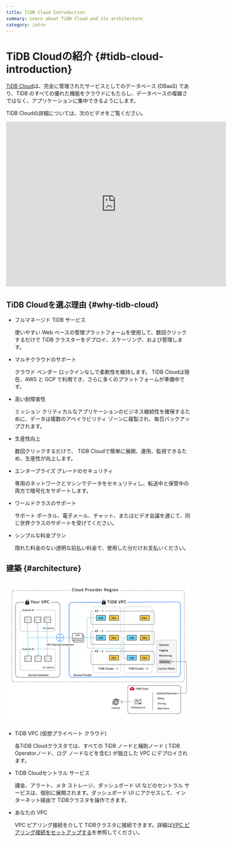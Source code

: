 ```yaml
---
title: TiDB Cloud Introduction
summary: Learn about TiDB Cloud and its architecture.
category: intro
---
```


# TiDB Cloudの紹介 {#tidb-cloud-introduction}

[TiDB Cloud](https://pingcap.com/products/tidbcloud)は、完全に管理されたサービスとしてのデータベース (DBaaS) であり、TiDB のすべての優れた機能をクラウドにもたらし、データベースの複雑さではなく、アプリケーションに集中できるようにします。

TiDB Cloudの詳細については、次のビデオをご覧ください。

<iframe width="600" height="450" src="https://www.youtube.com/embed/skCV9BEmjbo" title="TiDB クラウドを選ぶ理由" frameborder="0" allow="accelerometer; autoplay; clipboard-write; encrypted-media; gyroscope; picture-in-picture" allowfullscreen></iframe>

## TiDB Cloudを選ぶ理由 {#why-tidb-cloud}

-   フルマネージド TiDB サービス

    使いやすい Web ベースの管理プラットフォームを使用して、数回クリックするだけで TiDB クラスターをデプロイ、スケーリング、および管理します。

-   マルチクラウドのサポート

    クラウド ベンダー ロックインなしで柔軟性を維持します。 TiDB Cloudは現在、AWS と GCP で利用でき、さらに多くのプラットフォームが準備中です。

-   高い耐障害性

    ミッション クリティカルなアプリケーションのビジネス継続性を確保するために、データは複数のアベイラビリティ ゾーンに複製され、毎日バックアップされます。

-   生産性向上

    数回クリックするだけで、 TiDB Cloudで簡単に展開、運用、監視できるため、生産性が向上します。

-   エンタープライズ グレードのセキュリティ

    専用のネットワークとマシンでデータをセキュリティし、転送中と保管中の両方で暗号化をサポートします。

-   ワールドクラスのサポート

    サポート ポータル、電子メール、チャット、またはビデオ会議を通じて、同じ世界クラスのサポートを受けてください。

-   シンプルな料金プラン

    隠れた料金のない透明な前払い料金で、使用した分だけお支払いください。

## 建築 {#architecture}

![TiDB Cloud architecture](/media/tidb-cloud/tidb-cloud-architecture.png)

-   TiDB VPC (仮想プライベート クラウド)

    各TiDB Cloudクラスタでは、すべての TiDB ノードと補助ノード ( TiDB Operatorノード、ログ ノードなどを含む) が独立した VPC にデプロイされます。

-   TiDB Cloudセントラル サービス

    課金、アラート、メタ ストレージ、ダッシュボード UI などのセントラル サービスは、個別に展開されます。ダッシュボード UI にアクセスして、インターネット経由で TiDBクラスタを操作できます。

-   あなたの VPC

    VPC ピアリング接続を介して TiDBクラスタに接続できます。詳細は[VPC ピアリング接続をセットアップする](/tidb-cloud/set-up-vpc-peering-connections.md)を参照してください。
